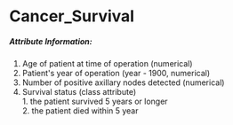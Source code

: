 # Cancer_Survival

##### Attribute Information:
   1. Age of patient at time of operation (numerical)
   2. Patient's year of operation (year - 1900, numerical)
   3. Number of positive axillary nodes detected (numerical)
   4. Survival status (class attribute)
         <br>1. the patient survived 5 years or longer
         <br>2. the patient died within 5 year
